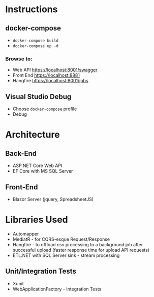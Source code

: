 # Instructions

## docker-compose
- `docker-compose build`
- `docker-compose up -d`

### Browse to:
- Web API <https://localhost:8001/swagger>
- Front End <https://localhost:8881>
- Hangfire <https://localhost:8001/jobs>

## Visual Studio Debug
- Choose `docker-compose` profile
- Debug

# Architecture
## Back-End
- ASP.NET Core Web API
- EF Core with MS SQL Server
## Front-End
- Blazor Server (jquery, SpreadsheetJS)

# Libraries Used
- Automapper
- MediatR - for CQRS-esque Request/Response
- Hangfire - to offload csv processing to a background job after successful upload (faster response time for upload API requests)
- ETL.NET with SQL Server sink - stream processing

## Unit/Integration Tests
- Xunit
- WebApplicationFactory - Integration Tests